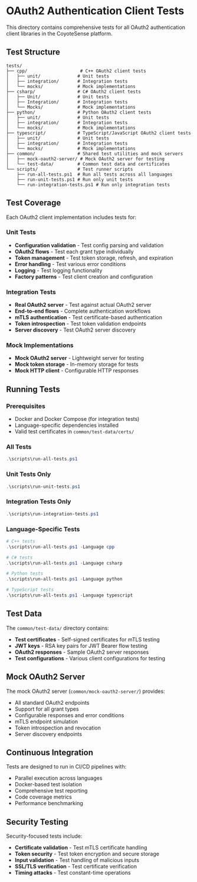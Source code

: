 # OAuth2 Authentication Client Tests

This directory contains comprehensive tests for all OAuth2 authentication client libraries in the CoyoteSense platform.

## Test Structure

```
tests/
├── cpp/                    # C++ OAuth2 client tests
│   ├── unit/              # Unit tests
│   ├── integration/       # Integration tests
│   └── mocks/             # Mock implementations
├── csharp/                # C# OAuth2 client tests
│   ├── Unit/              # Unit tests
│   ├── Integration/       # Integration tests
│   └── Mocks/             # Mock implementations
├── python/                # Python OAuth2 client tests
│   ├── unit/              # Unit tests
│   ├── integration/       # Integration tests
│   └── mocks/             # Mock implementations
├── typescript/            # TypeScript/JavaScript OAuth2 client tests
│   ├── unit/              # Unit tests
│   ├── integration/       # Integration tests
│   └── mocks/             # Mock implementations
├── common/                # Shared test utilities and mock servers
│   ├── mock-oauth2-server/ # Mock OAuth2 server for testing
│   └── test-data/         # Common test data and certificates
└── scripts/               # Test runner scripts
    ├── run-all-tests.ps1  # Run all tests across all languages
    ├── run-unit-tests.ps1 # Run only unit tests
    └── run-integration-tests.ps1 # Run only integration tests
```

## Test Coverage

Each OAuth2 client implementation includes tests for:

### Unit Tests
- **Configuration validation** - Test config parsing and validation
- **OAuth2 flows** - Test each grant type individually
- **Token management** - Test token storage, refresh, and expiration
- **Error handling** - Test various error conditions
- **Logging** - Test logging functionality
- **Factory patterns** - Test client creation and configuration

### Integration Tests
- **Real OAuth2 server** - Test against actual OAuth2 server
- **End-to-end flows** - Complete authentication workflows
- **mTLS authentication** - Test certificate-based authentication
- **Token introspection** - Test token validation endpoints
- **Server discovery** - Test OAuth2 server discovery

### Mock Implementations
- **Mock OAuth2 server** - Lightweight server for testing
- **Mock token storage** - In-memory storage for tests
- **Mock HTTP client** - Configurable HTTP responses

## Running Tests

### Prerequisites
- Docker and Docker Compose (for integration tests)
- Language-specific dependencies installed
- Valid test certificates in `common/test-data/certs/`

### All Tests
```powershell
.\scripts\run-all-tests.ps1
```

### Unit Tests Only
```powershell
.\scripts\run-unit-tests.ps1
```

### Integration Tests Only
```powershell
.\scripts\run-integration-tests.ps1
```

### Language-Specific Tests
```powershell
# C++ tests
.\scripts\run-all-tests.ps1 -Language cpp

# C# tests
.\scripts\run-all-tests.ps1 -Language csharp

# Python tests
.\scripts\run-all-tests.ps1 -Language python

# TypeScript tests
.\scripts\run-all-tests.ps1 -Language typescript
```

## Test Data

The `common/test-data/` directory contains:
- **Test certificates** - Self-signed certificates for mTLS testing
- **JWT keys** - RSA key pairs for JWT Bearer flow testing
- **OAuth2 responses** - Sample OAuth2 server responses
- **Test configurations** - Various client configurations for testing

## Mock OAuth2 Server

The mock OAuth2 server (`common/mock-oauth2-server/`) provides:
- All standard OAuth2 endpoints
- Support for all grant types
- Configurable responses and error conditions
- mTLS endpoint simulation
- Token introspection and revocation
- Server discovery endpoints

## Continuous Integration

Tests are designed to run in CI/CD pipelines with:
- Parallel execution across languages
- Docker-based test isolation
- Comprehensive test reporting
- Code coverage metrics
- Performance benchmarking

## Security Testing

Security-focused tests include:
- **Certificate validation** - Test mTLS certificate handling
- **Token security** - Test token encryption and secure storage
- **Input validation** - Test handling of malicious inputs
- **SSL/TLS verification** - Test certificate verification
- **Timing attacks** - Test constant-time operations

